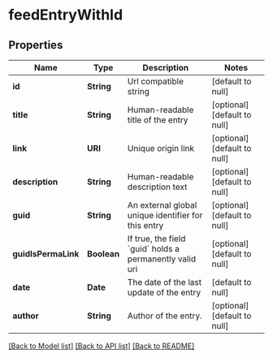 # feedEntryWithId
## Properties

| Name | Type | Description | Notes |
|------------ | ------------- | ------------- | -------------|
| **id** | **String** | Url compatible string | [default to null] |
| **title** | **String** | Human-readable title of the entry | [optional] [default to null] |
| **link** | **URI** | Unique origin link | [optional] [default to null] |
| **description** | **String** | Human-readable description text | [optional] [default to null] |
| **guid** | **String** | An external global unique identifier for this entry | [optional] [default to null] |
| **guidIsPermaLink** | **Boolean** | If true, the field &#x60;guid&#x60; holds a permanently valid uri | [optional] [default to null] |
| **date** | **Date** | The date of the last update of the entry | [default to null] |
| **author** | **String** | Author of the entry. | [optional] [default to null] |

[[Back to Model list]](../README.md#documentation-for-models) [[Back to API list]](../README.md#documentation-for-api-endpoints) [[Back to README]](../README.md)

